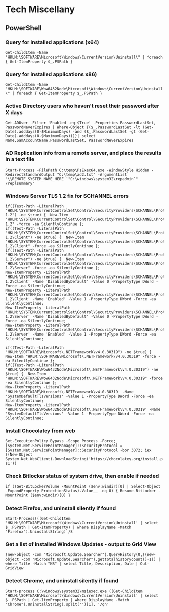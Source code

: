 # Tech Miscellany

## PowerShell
### Query for installed applications (x64)
```Get-ChildItem -Name "HKLM:\SOFTWARE\Microsoft\Windows\CurrentVersion\Uninstall\" | foreach { Get-ItemProperty $_.PSPath }```

### Query for installed applications x86)
```Get-ChildItem -Name "HKLM:\SOFTWARE\Wow6432Node\Microsoft\Windows\CurrentVersion\Uninstall\" | foreach { Get-ItemProperty $_.PSPath }```

### Active Directory users who haven't reset their password after X days
```Get-ADUser -Filter 'Enabled -eq $True' -Properties PasswordLastSet, PasswordNeverExpires | Where-Object {($_.PasswordLastSet -lt (Get-Date).adddays(0-$MinimumDays) -and ($_.PasswordLastSet -gt (Get-Date).adddays(0-$MaximumDays)))}| select Name,SamAccountName,PasswordLastSet, PasswordNeverExpires```

### AD Replication info from a remote server, and place the results in a text file
```Start-Process -FilePath C:\temp\PsExec64.exe -WindowStyle Hidden -RedirectStandardOutput "C:\temp\ad2.txt" -ArgumentList "\\REMOTE_SYSTEM_NAME_HERE `"C:\windows\system32\repadmin`" /replsummary"```

### Windows Server TLS 1.2 fix for SCHANNEL errors
```# Reg2CI (c) 2021 by Roger Zander
if((Test-Path -LiteralPath "HKLM:\SYSTEM\CurrentControlSet\Control\SecurityProviders\SCHANNEL\Protocols\TLS 1.2") -ne $true) {  New-Item "HKLM:\SYSTEM\CurrentControlSet\Control\SecurityProviders\SCHANNEL\Protocols\TLS 1.2" -force -ea SilentlyContinue };
if((Test-Path -LiteralPath "HKLM:\SYSTEM\CurrentControlSet\Control\SecurityProviders\SCHANNEL\Protocols\TLS 1.2\Client") -ne $true) {  New-Item "HKLM:\SYSTEM\CurrentControlSet\Control\SecurityProviders\SCHANNEL\Protocols\TLS 1.2\Client" -force -ea SilentlyContinue };
if((Test-Path -LiteralPath "HKLM:\SYSTEM\CurrentControlSet\Control\SecurityProviders\SCHANNEL\Protocols\TLS 1.2\Server") -ne $true) {  New-Item "HKLM:\SYSTEM\CurrentControlSet\Control\SecurityProviders\SCHANNEL\Protocols\TLS 1.2\Server" -force -ea SilentlyContinue };
New-ItemProperty -LiteralPath 'HKLM:\SYSTEM\CurrentControlSet\Control\SecurityProviders\SCHANNEL\Protocols\TLS 1.2\Client' -Name 'DisabledByDefault' -Value 0 -PropertyType DWord -Force -ea SilentlyContinue;
New-ItemProperty -LiteralPath 'HKLM:\SYSTEM\CurrentControlSet\Control\SecurityProviders\SCHANNEL\Protocols\TLS 1.2\Client' -Name 'Enabled' -Value 1 -PropertyType DWord -Force -ea SilentlyContinue;
New-ItemProperty -LiteralPath 'HKLM:\SYSTEM\CurrentControlSet\Control\SecurityProviders\SCHANNEL\Protocols\TLS 1.2\Server' -Name 'DisabledByDefault' -Value 0 -PropertyType DWord -Force -ea SilentlyContinue;
New-ItemProperty -LiteralPath 'HKLM:\SYSTEM\CurrentControlSet\Control\SecurityProviders\SCHANNEL\Protocols\TLS 1.2\Server' -Name 'Enabled' -Value 1 -PropertyType DWord -Force -ea SilentlyContinue;

if((Test-Path -LiteralPath "HKLM:\SOFTWARE\Microsoft\.NETFramework\v4.0.30319") -ne $true) {  New-Item "HKLM:\SOFTWARE\Microsoft\.NETFramework\v4.0.30319" -force -ea SilentlyContinue };
if((Test-Path -LiteralPath "HKLM:\SOFTWARE\Wow6432Node\Microsoft\.NETFramework\v4.0.30319") -ne $true) {  New-Item "HKLM:\SOFTWARE\Wow6432Node\Microsoft\.NETFramework\v4.0.30319" -force -ea SilentlyContinue };
New-ItemProperty -LiteralPath 'HKLM:\SOFTWARE\Microsoft\.NETFramework\v4.0.30319' -Name 'SystemDefaultTlsVersions' -Value 1 -PropertyType DWord -Force -ea SilentlyContinue;
New-ItemProperty -LiteralPath 'HKLM:\SOFTWARE\Wow6432Node\Microsoft\.NETFramework\v4.0.30319' -Name 'SystemDefaultTlsVersions' -Value 1 -PropertyType DWord -Force -ea SilentlyContinue;
```

### Install Chocolatey from web
```Set-ExecutionPolicy Bypass -Scope Process -Force; [System.Net.ServicePointManager]::SecurityProtocol = [System.Net.ServicePointManager]::SecurityProtocol -bor 3072; iex ((New-Object System.Net.WebClient).DownloadString('https://chocolatey.org/install.ps1'))```

### Check Bitlocker status of system drive, then enable if needed
```if ((Get-BitLockerVolume -MountPoint ($env:windir)[0] | Select-Object -ExpandProperty ProtectionStatus).Value__ -eq 0) { Resume-BitLocker -MountPoint ($env:windir)[0] }```

### Detect Firefox, and uninstall silently if found
```Start-Process(((Get-ChildItem 'HKLM:\SOFTWARE\Microsoft\Windows\CurrentVersion\Uninstall' | select $_.PSPath | Get-ItemProperty) | where DisplayName -Match "Firefox").UninstallString) /S```

### Get a list of installed Windows Updates - output to Grid View
```(new-object -com "Microsoft.Update.Searcher").QueryHistory(0,((new-object -com "Microsoft.Update.Searcher").gettotalhistorycount()-1)) | where Title -Match "KB" | select Title, Description, Date | Out-GridView```

### Detect Chrome, and uninstall silently if found
```Start-process C:\windows\system32\msiexec.exe ((Get-ChildItem 'HKLM:\SOFTWARE\Microsoft\Windows\CurrentVersion\Uninstall' | select $_.PSPath | Get-ItemProperty | where DisplayName -Match "Chrome").UninstallString).split('')[1], '/qn'```
